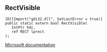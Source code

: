 ## RectVisible

```
[DllImport("gdi32.dll", SetLastError = true)]
public static extern bool RectVisible(
   IntPtr hdc,
   ref RECT lprect
);
```

[Microsoft documentation](https://docs.microsoft.com/en-us/windows/win32/api/wingdi/nf-wingdi-rectvisible)

